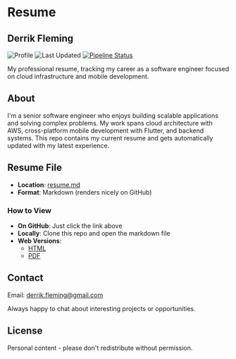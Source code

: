# Resume

## Derrik Fleming

![Profile](https://img.shields.io/badge/Sr_Software_Engineer-🚀-blue)
![Last Updated](https://img.shields.io/badge/Last_Updated-March_27,_2025-green)
[![Pipeline Status](https://github.com/derrik-fleming/resume/actions/workflows/ci.yaml/badge.svg)](https://github.com/derrik-fleming/resume/actions)

My professional resume, tracking my career as a software engineer focused on cloud infrastructure and mobile development.

## About

I'm a senior software engineer who enjoys building scalable applications and solving complex problems. My work spans cloud architecture with AWS, cross-platform mobile development with Flutter, and backend systems. This repo contains my current resume and gets automatically updated with my latest experience.

## Resume File

- **Location**: [resume.md](./resume.md)
- **Format**: Markdown (renders nicely on GitHub)

### How to View

- **On GitHub**: Just click the link above
- **Locally**: Clone this repo and open the markdown file
- **Web Versions**:
  - [HTML](https://derrik-fleming.github.io/resume/resume.html)
  - [PDF](https://derrik-fleming.github.io/resume/resume.pdf)

## Contact

Email: [derrik.fleming@gmail.com](derrik.fleming@gmail.com)

Always happy to chat about interesting projects or opportunities.

## License

Personal content - please don't redistribute without permission.
